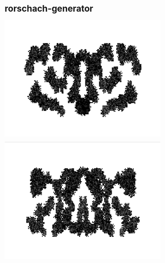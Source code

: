 # rorschach-generator

![rorschach_1.png](rorschach_1.png?raw=true "rorschach_1.png")

![rorschach_2.png](rorschach_2.png?raw=true "rorschach_2.png")
